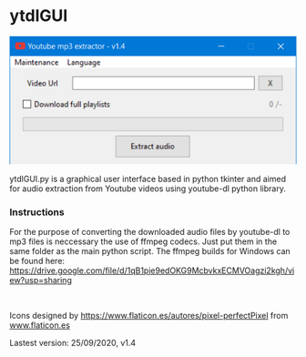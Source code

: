 # ytdlGUI

![Screenshot of the GUI](ytdlGUI.png?raw=true "Screenshot of the GUI")

ytdlGUI.py is a graphical user interface based in python tkinter and aimed for audio extraction from Youtube videos using youtube-dl python library.

### Instructions
For the purpose of converting the downloaded audio files by youtube-dl to mp3 files is neccessary the use of ffmpeg codecs. Just put them in the same folder as the main python script.
The ffmpeg builds for Windows can be found here: https://drive.google.com/file/d/1qB1pie9edOKG9McbvkxECMVOagzi2kgh/view?usp=sharing

<br>

Icons designed by https://www.flaticon.es/autores/pixel-perfectPixel from www.flaticon.es

<p id="ver">Lastest version: 25/09/2020, v1.4</p>
